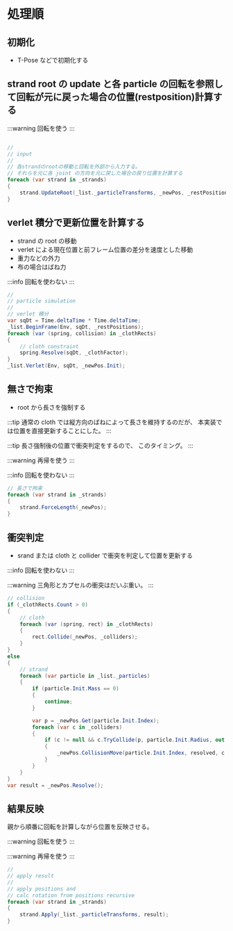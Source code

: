 # 処理順

## 初期化

- T-Pose などで初期化する

## strand root の update と各 particle の回転を参照して回転が元に戻った場合の位置(restposition)計算する

:::warning
回転を使う
:::

```csharp

//
// input
//
// 各strandのrootの移動と回転を外部から入力する。
// それらを元に各 joint の方向を元に戻した場合の戻り位置を計算する
foreach (var strand in _strands)
{
    strand.UpdateRoot(_list._particleTransforms, _newPos, _restPositions);
}
```

## verlet 積分で更新位置を計算する

- strand の root の移動
- verlet による現在位置と前フレーム位置の差分を速度とした移動
- 重力などの外力
- 布の場合はばね力

:::info
回転を使わない
:::

```cs
//
// particle simulation
//
// verlet 積分
var sqDt = Time.deltaTime * Time.deltaTime;
_list.BeginFrame(Env, sqDt, _restPositions);
foreach (var (spring, collision) in _clothRects)
{
    // cloth constraint
    spring.Resolve(sqDt, _clothFactor);
}
_list.Verlet(Env, sqDt, _newPos.Init);
```

## 無さで拘束

- root から長さを強制する

:::tip
通常の cloth では縦方向のばねによって長さを維持するのだが、
本実装では位置を直接更新することにした。
:::

:::tip
長さ強制後の位置で衝突判定をするので、
このタイミング。
:::

:::warning
再帰を使う
:::

:::info
回転を使わない
:::

```cs
// 長さで拘束
foreach (var strand in _strands)
{
    strand.ForceLength(_newPos);
}
```

## 衝突判定

- srand または cloth と collider で衝突を判定して位置を更新する

:::info
回転を使わない
:::

:::warning
三角形とカプセルの衝突はだいぶ重い。
:::

```cs
// collision
if (_clothRects.Count > 0)
{
    // cloth
    foreach (var (spring, rect) in _clothRects)
    {
        rect.Collide(_newPos, _colliders);
    }
}
else
{
    // strand
    foreach (var particle in _list._particles)
    {
        if (particle.Init.Mass == 0)
        {
            continue;
        }

        var p = _newPos.Get(particle.Init.Index);
        foreach (var c in _colliders)
        {
            if (c != null && c.TryCollide(p, particle.Init.Radius, out var resolved))
            {
                _newPos.CollisionMove(particle.Init.Index, resolved, c.Radius);
            }
        }
    }
}
var result = _newPos.Resolve();
```

## 結果反映

親から順番に回転を計算しながら位置を反映させる。

:::warning
回転を使う
:::

:::warning
再帰を使う
:::


```cs
//
// apply result
//
// apply positions and
// calc rotation from positions recursive
foreach (var strand in _strands)
{
    strand.Apply(_list._particleTransforms, result);
}
``````
